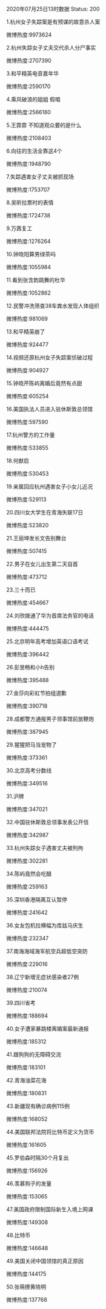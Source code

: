 2020年07月25日13时数据
Status: 200

1.杭州女子失踪案是有预谋的故意杀人案

微博热度:9973624

2.杭州失踪女子丈夫交代杀人分尸事实

微博热度:2707390

3.和平精英电音嘉年华

微博热度:2590170

4.乘风破浪的姐姐 假唱

微博热度:2566160

5.王霏霏 不知道观众要的是什么

微博热度:2108403

6.向往的生活全靠这4个

微博热度:1948790

7.失踪遇害女子丈夫被抓现场

微博热度:1753707

8.吴昕拉票时的表情

微博热度:1724738

9.万茜复工

微博热度:1276264

10.钟晓阳算男绿茶吗

微博热度:1055984

11.看到张含韵跳舞的杜华

微博热度:1052862

12.民警冲洗筛查38车粪水发现人体组织

微博热度:981069

13.和平精英崩了

微博热度:924477

14.视频还原杭州女子失踪案侦破过程

微博热度:904927

15.钟晓芹陈屿离婚后竟然有点甜

微博热度:605254

16.美国执法人员进入驻休斯敦总领馆

微博热度:597590

17.杭州警方的工作量

微博热度:533855

18.何猷启

微博热度:530453

19.亲属回应杭州遇害女子小女儿近况

微博热度:529113

20.四川女大学生在青海失联17日

微博热度:523820

21.王丽坤发长文告别舞台

微博热度:507415

22.男子在女儿出生第二天自首

微博热度:473712

23.三十而已

微博热度:454667

24.刘欣拨通了华为首席法务官的电话

微博热度:444475

25.北京明年高考增加英语口语考试

微博热度:396442

26.彭昱畅和小h告别

微博热度:395488

27.金莎向彩虹节拍组道歉

微博热度:390718

28.成都警方通报男子领事馆前放鞭炮

微博热度:387945

29.猩猩把马当宠物了

微博热度:373361

30.北京高考分数线

微博热度:349516

31.沪牌

微博热度:347021

32.中国驻休斯敦总领事发表公开信

微博热度:342987

33.杭州失踪女子遇害丈夫被刑拘

微博热度:302281

34.陈屿竟然会吃醋

微博热度:259163

35.深圳香港隔离互认暂停

微博热度:241642

36.女友包机拉横幅为库兹马庆生

微博热度:232347

37.南海海域海军航空兵超低空突防

微博热度:229016

38.辽宁新增无症状感染者27例

微博热度:210074

39.四川省考

微博热度:188694

40.女子遭家暴跳楼离婚案最新通报

微博热度:185312

41.跟狗狗的无障碍交流

微博热度:183101

42.青海油菜花海

微博热度:180831

43.新疆现有确诊病例115例

微博热度:168052

44.美国联邦法院将比特币定义为货币

微博热度:161605

45.罗伯森时隔30个月复出

微博热度:156926

46.羡慕狗子的发量

微博热度:153065

47.美国政府限制国际新生入境上网课

微博热度:149308

48.比特币

微博热度:146648

49.美国关闭中国领馆的真正原因

微博热度:144175

50.张萌撩黄晓明

微博热度:137768

